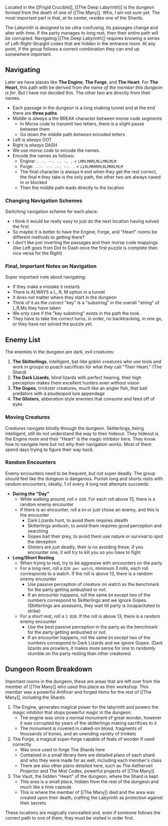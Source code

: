   Located in the [[Frigid Crucible]], [[The Deep Labyrinth]] is the dungeon formed from the death of one of [[The Many]]. Who, I am not sure yet. The most important part is that, at its center, resides one of the Shards.

The Labyrinth is designed to be ultra-confusing. Its passages change and alter with time. If the party manages to long rest, then their entire path will be corrupted. Navigating [[The Deep Labyrinth]] requires knowing a series of Left-Right-Straight codes that are hidden in the entrance room. At any point, if the group follows a correct combination they can end up somewhere important.

## Navigating
Later we have places like **The Engine**, **The Forge**, and **The Heart**. For **The Heart,** this path with be derived from *the name of the member this dungeon is for*. But I have not decided this. The other two are directly from their names.
- Each passage in the dungeon is a long snaking tunnel and at the end there are **three paths**
- Middle is *always* a the BREAK character between morse code segments
	- In Morse code to transmit two letters, there is a slight pause between them
	- Go down the middle path *between* encoded letters
- Left is *always* DOT
- Right is *always* DASH
- We use *morse code* to encode the names. 
- Encode the names as follows:
	- Engine: `. -. --. .. -. .` = `LMRLMRRLMLLMRLMLM`
	- Forge: `..-. --- .-. --. .` = `LLRLMRRRMLRLMRRLMLM`
	- The final character is always `M` and when they get the rest correct, the final `M` they take is the only path, the other two are always caved in or blocked
	- Then the middle path leads directly to the location

### Changing Navigation Schemes
Switching navigation scheme for each place:
- I think it would be really easy to just do the next location having solved the first
- So maybe it is better to have the Engine, Forge, and "Heart" rooms be different methods to getting there?
- I don't like just inverting the passages and their morse code mappings (like Left goes from Dot to Dash once the first puzzle is complete then vice versa for the Right)

### Final, Important Notes on Navigation
Super important note about navigating:
- If they make a mistake it restarts
- There is ALWAYS a L, R, M option in a tunnel
- It does not matter where they start in the dungeon
- Think of it as the correct "key" is a "substring" in the overall "string" of L,R,Ms they have taken
- We only care if the "key substring" exists in the path the took. 
- They have to take the correct turns, in order, no backtracking, in one go, or they have not solved the puzzle yet.

## Enemy List
The enemies in the dungeon are dark, evil creatures:
1. **The Skitterlings**, intelligent, bat-like goblin creatures who use tools and work in groups to poach sacrifices for what they call "Their Heart." (The Shard)
2. **The Dark Lizards**, blind lizards with perfect hearing, their high perception makes them excellent hunters even without vision
3. **The Gopes**, trickster creatures, much like an angler fish, that bait predators with a psudeopod lure appendage
4. **The Glisters**, abberation style enemies that consume and feed off of eyes 

### Moving Creatures
Creatures navigate blindly through the dungeon. Skitterlings, being intelligent, still do not understand the way to their hideout. They hideout is the Engine room and their "Heart" is the magic inhibitor here. They know how to navigate here but not *why* their navigation works. Most of them spend days trying to figure their way back. 

### Random Encounters
Enemy encounters need to be frequent, but not super deadly. The group should feel like the dungeon is dangerous. Punish long and shorts rests with random encounters, ideally, 1 of every 4 long rest attempts succeeds:
- **During the "Day"**
	- While walking around, roll `4 D20`. For each roll above 13, there is a random enemy encounter
	- If there is an encounter, roll a `D4` or just chose an enemy, and this is the encounter
		- Dark Lizards hunt, to avoid them requires stealth
		- Skitterlings ambush, to avoid them requires good perception and searching
		- Gopes bait their prey, to avoid them use nature or survival to spot the deception
		- Glisters are just deadly, their is no avoiding these, if you encounter one, it will try to kill you so you have to fight
- **Long/Short Resting**
	- When trying to rest, try to be aggresive with encounters on the party
	- For a long rest, roll a `D20 per watch`, minimum 3 rolls, each roll corresponds to a watch. If the roll is above 13, there is a random enemy encounter
		- Use passive perception of creature on watch as the benchmark for the party getting ambushed or not.
		- If an encounter happens, roll the same `D4` except two of the numbers correspond to Skitterlings and we ignore Gopes. (Skitterlings are assasains, they wait till party is incapacitated to strike)
	- For a short rest, roll  a `2 D20`. If the roll is above 13, there is a random enemy encounter
		- Use the best passive perception in the party as the benchmark for the party getting ambushed or not.
		- If an encounter happens, roll the same `D4` except two of the numbers correspond to Dark Lizards and we ignore Gopes. (Dark lizards are prowlers, it makes more sense for one to randomly stumble on the party resting than other creatures)

## Dungeon Room Breakdown
Important rooms in the dungeon, these are areas that are left over from the member of [[The Many]] who used this place as their workshop. This member was a powerful Artificer and forged items for the rest of [[The Many]], including the Shards.
1. The Engine, generates magical power for the labyrinth and powers the magic inhibitor that stops powerful magic in the dungeon. 
	- The engine was once a normal monument of great wonder, however it was corrupted by years of the skitterlings making sacrifices to it
	- The monument is covered in caked-on blood, fragments of thousands of bones, and an unending variety of trinkets
2. The Forge, a magical super-forge capable of feats of wonder if used correctly
	- Was once used to forge The Shards here
	- Contained in a small library here are detailed plans of each shard and who they were made for as well, including each member's class
	- There are also other plans detailed here, such as The Aetherveil Projector and The Mist Codex, powerful projects of [[The Many]]
3. The Vault, the hidden "Heart" of the dungeon, where the Shard is kept.
	- This area is a small place, hidden from the rest of the dungeon and much like a time capsule.
	- This is where the member of [[The Many]] died and the area was created upon their death, crafting the Labyrinth as protection against their secrets

These locations are magically concealled and, even if someone follows the correct path to one of them, they must be visited in order first. 